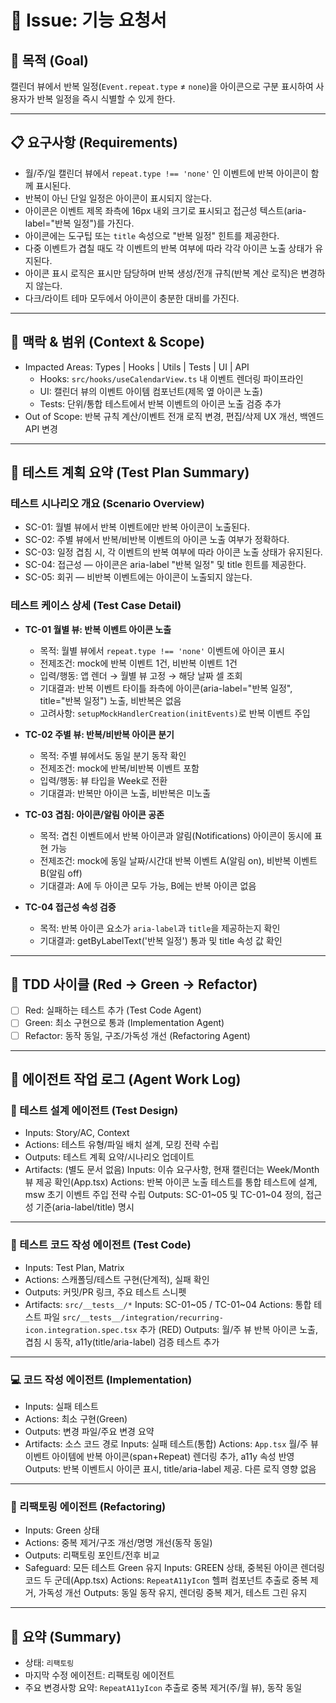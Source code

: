 # 🧭 Issue: 기능 요청서

## 🎯 목적 (Goal)

캘린더 뷰에서 반복 일정(`Event.repeat.type` ≠ `none`)을 아이콘으로 구분 표시하여 사용자가 반복 일정을 즉시 식별할 수 있게 한다.

---

## 📋 요구사항 (Requirements)

- 월/주/일 캘린더 뷰에서 `repeat.type !== 'none'` 인 이벤트에 반복 아이콘이 함께 표시된다.
- 반복이 아닌 단일 일정은 아이콘이 표시되지 않는다.
- 아이콘은 이벤트 제목 좌측에 16px 내외 크기로 표시되고 접근성 텍스트(aria-label="반복 일정")를 가진다.
- 아이콘에는 도구팁 또는 `title` 속성으로 "반복 일정" 힌트를 제공한다.
- 다중 이벤트가 겹칠 때도 각 이벤트의 반복 여부에 따라 각각 아이콘 노출 상태가 유지된다.
- 아이콘 표시 로직은 표시만 담당하며 반복 생성/전개 규칙(반복 계산 로직)은 변경하지 않는다.
- 다크/라이트 테마 모두에서 아이콘이 충분한 대비를 가진다.

---

## 🧩 맥락 & 범위 (Context & Scope)

- Impacted Areas: Types | Hooks | Utils | Tests | UI | API
  - Hooks: `src/hooks/useCalendarView.ts` 내 이벤트 렌더링 파이프라인
  - UI: 캘린더 뷰의 이벤트 아이템 컴포넌트(제목 옆 아이콘 노출)
  - Tests: 단위/통합 테스트에서 반복 이벤트의 아이콘 노출 검증 추가
- Out of Scope: 반복 규칙 계산/이벤트 전개 로직 변경, 편집/삭제 UX 개선, 백엔드 API 변경

---

## 🧪 테스트 계획 요약 (Test Plan Summary)

### 테스트 시나리오 개요 (Scenario Overview)

- SC-01: 월별 뷰에서 반복 이벤트에만 반복 아이콘이 노출된다.
- SC-02: 주별 뷰에서 반복/비반복 이벤트의 아이콘 노출 여부가 정확하다.
- SC-03: 일정 겹침 시, 각 이벤트의 반복 여부에 따라 아이콘 노출 상태가 유지된다.
- SC-04: 접근성 — 아이콘은 aria-label "반복 일정" 및 title 힌트를 제공한다.
- SC-05: 회귀 — 비반복 이벤트에는 아이콘이 노출되지 않는다.

### 테스트 케이스 상세 (Test Case Detail)

- **TC-01 월별 뷰: 반복 이벤트 아이콘 노출**

  - 목적: 월별 뷰에서 `repeat.type !== 'none'` 이벤트에 아이콘 표시
  - 전제조건: mock에 반복 이벤트 1건, 비반복 이벤트 1건
  - 입력/행동: 앱 렌더 → 월별 뷰 고정 → 해당 날짜 셀 조회
  - 기대결과: 반복 이벤트 타이틀 좌측에 아이콘(aria-label="반복 일정", title="반복 일정") 노출, 비반복은 없음
  - 고려사항: `setupMockHandlerCreation(initEvents)`로 반복 이벤트 주입

- **TC-02 주별 뷰: 반복/비반복 아이콘 분기**

  - 목적: 주별 뷰에서도 동일 분기 동작 확인
  - 전제조건: mock에 반복/비반복 이벤트 포함
  - 입력/행동: 뷰 타입을 Week로 전환
  - 기대결과: 반복만 아이콘 노출, 비반복은 미노출

- **TC-03 겹침: 아이콘/알림 아이콘 공존**

  - 목적: 겹친 이벤트에서 반복 아이콘과 알림(Notifications) 아이콘이 동시에 표현 가능
  - 전제조건: mock에 동일 날짜/시간대 반복 이벤트 A(알림 on), 비반복 이벤트 B(알림 off)
  - 기대결과: A에 두 아이콘 모두 가능, B에는 반복 아이콘 없음

- **TC-04 접근성 속성 검증**
  - 목적: 반복 아이콘 요소가 `aria-label`과 `title`을 제공하는지 확인
  - 기대결과: getByLabelText('반복 일정') 통과 및 title 속성 값 확인

---

## 🔁 TDD 사이클 (Red → Green → Refactor)

- [ ] Red: 실패하는 테스트 추가 (Test Code Agent)
- [ ] Green: 최소 구현으로 통과 (Implementation Agent)
- [ ] Refactor: 동작 동일, 구조/가독성 개선 (Refactoring Agent)

---

## 🧠 에이전트 작업 로그 (Agent Work Log)

### 🧩 테스트 설계 에이전트 (Test Design)

- Inputs: Story/AC, Context
- Actions: 테스트 유형/파일 배치 설계, 모킹 전략 수립
- Outputs: 테스트 계획 요약/시나리오 업데이트
- Artifacts: (별도 문서 없음)
  <!-- TEST_DESIGN_START -->
  Inputs: 이슈 요구사항, 현재 캘린더는 Week/Month 뷰 제공 확인(App.tsx)
  Actions: 반복 아이콘 노출 테스트를 통합 테스트에 설계, msw 초기 이벤트 주입 전략 수립
  Outputs: SC-01~05 및 TC-01~04 정의, 접근성 기준(aria-label/title) 명시
  <!-- TEST_DESIGN_END -->

---

### 🧪 테스트 코드 작성 에이전트 (Test Code)

- Inputs: Test Plan, Matrix
- Actions: 스캐폴딩/테스트 구현(단계적), 실패 확인
- Outputs: 커밋/PR 링크, 주요 테스트 스니펫
- Artifacts: `src/__tests__/*`
  <!-- TEST_CODE_START -->
  Inputs: SC-01~05 / TC-01~04
  Actions: 통합 테스트 파일 `src/__tests__/integration/recurring-icon.integration.spec.tsx` 추가 (RED)
  Outputs: 월/주 뷰 반복 아이콘 노출, 겹침 시 동작, a11y(title/aria-label) 검증 테스트 추가
  <!-- TEST_CODE_END -->

---

### 💻 코드 작성 에이전트 (Implementation)

- Inputs: 실패 테스트
- Actions: 최소 구현(Green)
- Outputs: 변경 파일/주요 변경 요약
- Artifacts: 소스 코드 경로
  <!-- IMPLEMENTATION_START -->
  Inputs: 실패 테스트(통합)
  Actions: `App.tsx` 월/주 뷰 이벤트 아이템에 반복 아이콘(span+Repeat) 렌더링 추가, a11y 속성 반영
  Outputs: 반복 이벤트시 아이콘 표시, title/aria-label 제공. 다른 로직 영향 없음
  <!-- IMPLEMENTATION_END -->

---

### 🔧 리팩토링 에이전트 (Refactoring)

- Inputs: Green 상태
- Actions: 중복 제거/구조 개선/명명 개선(동작 동일)
- Outputs: 리팩토링 포인트/전후 비교
- Safeguard: 모든 테스트 Green 유지
  <!-- REFACTORING_START -->
  Inputs: GREEN 상태, 중복된 아이콘 렌더링 코드 두 군데(App.tsx)
  Actions: `RepeatA11yIcon` 헬퍼 컴포넌트 추출로 중복 제거, 가독성 개선
  Outputs: 동일 동작 유지, 렌더링 중복 제거, 테스트 그린 유지
  <!-- REFACTORING_END -->

---

## 🧾 요약 (Summary)

- 상태: `리팩토링`
- 마지막 수정 에이전트: 리팩토링 에이전트
- 주요 변경사항 요약: `RepeatA11yIcon` 추출로 중복 제거(주/월 뷰), 동작 동일
